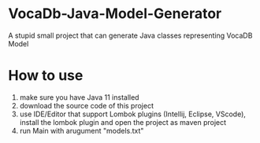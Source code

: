 # VocaDb-Java-Model-Generator

A stupid small project that can generate Java classes representing VocaDB Model

# How to use

1. make sure you have Java 11 installed
2. download the source code of this project
3. use IDE/Editor that support Lombok plugins (Intellij, Eclipse, VScode), install the lombok plugin and open the project as maven project
4. run Main with arugument "models.txt"
